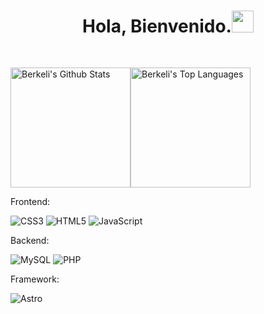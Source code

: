 <h1 align="center">Hola, Bienvenido.<img src="https://media.giphy.com/media/hvRJCLFzcasrR4ia7z/giphy.gif" width="35"></h1>
<p align="center">
  <a href="https://github.com/DenverCoder1/readme-typing-svg"></a>
</p>
<pre>

  
</pre>

<img alt="Berkeli's Github Stats" src="https://github-readme-stats.vercel.app/api/?username=berkeli&show_icons=true&include_all_commits=true&count_private=true&theme=react&hide_border=true&bg_color=1F222E&title_color=F85D7F&icon_color=F8D866" height="192px"/><img alt="Berkeli's Top Languages" src="https://github-readme-stats.vercel.app/api/top-langs/?username=berkeli&langs_count=8&layout=compact&theme=react&hide_border=true&bg_color=1F222E&title_color=F85D7F&icon_color=F8D866" height="192px"/>

Frontend:

![CSS3](https://img.shields.io/badge/css3-%231572B6.svg?style=for-the-badge&logo=css3&logoColor=white)
![HTML5](https://img.shields.io/badge/html5-%23E34F26.svg?style=for-the-badge&logo=html5&logoColor=white)
![JavaScript](https://img.shields.io/badge/javascript-%23323330.svg?style=for-the-badge&logo=javascript&logoColor=%23F7DF1E)

Backend:

![MySQL](https://img.shields.io/badge/mysql-4479A1.svg?style=for-the-badge&logo=mysql&logoColor=white)
![PHP](https://img.shields.io/badge/php-%23777BB4.svg?style=for-the-badge&logo=php&logoColor=white)


Framework:

![Astro](https://img.shields.io/badge/astro-%232C2052.svg?style=for-the-badge&logo=astro&logoColor=white)
<pre>
  
</pre>
